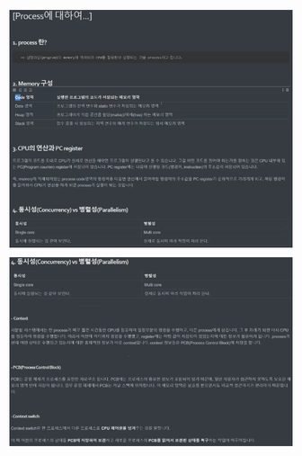 ![image-20220407170334794](What_is_Process.assets/image-20220407170334794-16494825333941.png)



![image-20220407170424410](What_is_Process.assets/image-20220407170424410-16494825384712.png)